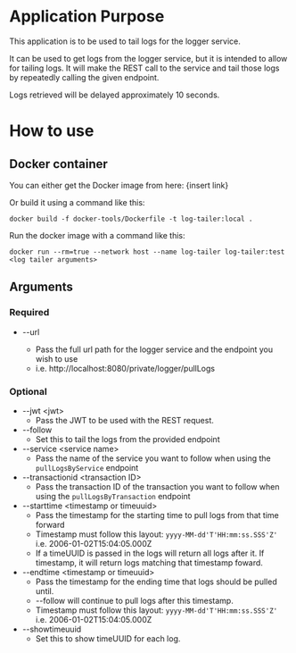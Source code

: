 # Application Purpose
This application is to be used to tail logs for the logger service. 

It can be used to get logs from the logger service, but it is intended to allow for tailing logs. 
It will make the REST call to the service and tail those logs by repeatedly calling the given endpoint. 

Logs retrieved will be delayed approximately 10 seconds.  
# How to use
## Docker container
You can either get the Docker image from here: {insert link}

Or build it using a command like this: 
```
docker build -f docker-tools/Dockerfile -t log-tailer:local .
```

Run the docker image with a command like this:

```
docker run --rm=true --network host --name log-tailer log-tailer:test <log tailer arguments>
``` 

## Arguments

### Required

* --url <url path>
    * Pass the full url path for the logger service and the endpoint you wish to use
    * i.e. http://localhost:8080/private/logger/pullLogs 

### Optional
* --jwt \<jwt>
    * Pass the JWT to be used with the REST request. 
* --follow
    * Set this to tail the logs from the provided endpoint
* --service \<service name>
    * Pass the name of the service you want to follow when using the `pullLogsByService` endpoint
* --transactionid \<transaction ID> 
    * Pass the transaction ID of the transaction you want to follow when using the `pullLogsByTransaction` endpoint
* --starttime \<timestamp or timeuuid>
    * Pass the timestamp for the starting time to pull logs from that time forward 
    * Timestamp must follow this layout: `yyyy-MM-dd'T'HH:mm:ss.SSS'Z'` i.e. 2006-01-02T15:04:05.000Z
    * If a timeUUID is passed in the logs will return all logs after it. If timestamp, it will return logs matching that timestamp foward.
* --endtime \<timestamp or timeuuid>
    * Pass the timestamp for the ending time that logs should be pulled until.
    * --follow will continue to pull logs after this timestamp. 
    * Timestamp must follow this layout: `yyyy-MM-dd'T'HH:mm:ss.SSS'Z'` i.e. 2006-01-02T15:04:05.000Z
* --showtimeuuid
    * Set this to show timeUUID for each log. 